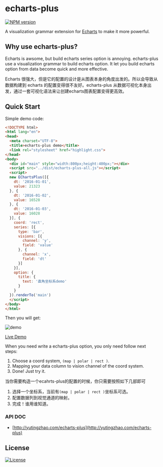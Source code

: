# echarts-plus

[![NPM version][npm-image]][npm-url]

A visualization grammar extension for [Echarts](http://echarts.baidu.com/) to make it more powerful. 

## Why use echarts-plus?

Echarts is awsome, but build echarts series option is annoying. echarts-plus use a visualization grammar to build echarts option. It let you build echarts option from data become quick and more effective.

Echarts 很强大，但是它的配置的设计是从图表本身的角度出发的。所以会导致从数据构建到 echarts 的配置变得很不友好。echarts-plus 从数据可视化本身出发，通过一套可视化语法来让创建echarts图表配置变得更高效。

## Quick Start

Simple demo code:

```html
<!DOCTYPE html>
<html lang="en">
<head>
  <meta charset="UTF-8">
  <title>echarts-plus demo</title>
  <link rel="stylesheet" href="highlight.css">
</head>
<body>
  <div id="main" style="width:800px;height:400px;"></div>
  <script src="../dist/echarts-plus-all.js"></script>
  <script>
  new EChartsPlus([{
    dt: '2016-01-01',
    value: 21323
  }, {
    dt: '2016-01-02',
    value: 16528
  }, {
    dt: '2016-01-03',
    value: 16028
  }], {
    coord: 'rect',
    series: [{
      type: 'bar',
      visions: [{
        channel: 'y',
        field: 'value'
      }, {
        channel: 'x',
        field: 'dt'
      }]
    }],
    option: {
      title: {
        text: '直角坐标系demo'
      }
    }
  }).renderTo('main')
  </script>
</body>
</html>
```

Then you will get:

![demo](http://yutingzhao.com/echarts-plus/images/demo.png)

[Live Demo](http://yutingzhao.com/echarts-plus/examples/rect/base.html)

When you need write a echarts-plus option, you only need follow next steps:

1. Choose a coord system, `(map | polar | rect )`.
2. Mapping your data column to vision channel of the coord system.
3. Done! Just try it.

当你需要构造一个ecahrts-plus的配置的时候，你只需要按照如下几部即可

1. 选择一个坐标系，当前有`(map | polar | rect )`坐标系可选。
2. 配置数据列到视觉通道的映射。
3. 完成！谁用谁知道。

### API DOC

- [http://yutingzhao.com/echarts-plus](http://yutingzhao.com/echarts-plus)

License
---

[![License][license-image]][license-url]

[npm-image]: https://img.shields.io/npm/v/echarts-plus.svg?style=flat-square
[npm-url]: https://npmjs.org/package/echarts-plus
[license-image]: http://img.shields.io/npm/l/polymer-ext.svg?style=flat-square
[license-url]: #